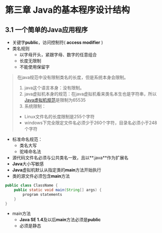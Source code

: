 # 第三章 Java的基本程序设计结构
## 3.1 一个简单的Java应用程序
- 关键字**public**，访问控制符( **access modifier** )
- 类名规则
	- 以字母开头，紧跟字母、数字的任意组合
	- 长度无限制
	- 不能使用保留字

> 在java规范中没有限制类名的长度，但是系统本身会限制。
> 1. java这个语言本身：没有限制。
> 2. java虚拟机本身的规范：在java虚拟机看来类名本生也是字符串，所以[Java虚拟机规范](https://www.baidu.com/s?wd=java%E8%99%9A%E6%8B%9F%E6%9C%BA%E8%A7%84%E8%8C%83&tn=SE_PcZhidaonwhc_ngpagmjz&rsv_dl=gh_pc_zhidao)是限制为65535
> 3. 系统限制：
>  - Linux文件名的长度限制是255个字符
>  - windows下完全限定文件名必须少于260个字符，目录名必须小于248个字符
- 标准命名规范：
	- 类名大写
	- 驼峰命名法
- 源代码文件名必须与公共类名一致，且以**.java**作为扩展名
- **Java**大小写敏感
- **Java**虚拟机默认从指定类的**main**方法开始执行
- 类的源文件必须包含**main**方法
``` java
public class ClassName {
	public static void main(String[] args) {
		program statements
	}
}
```
- main方法
	- **Java SE 1.4**及以后**main**方法必须是**public**
	- 必须是静态
<!--stackedit_data:
eyJoaXN0b3J5IjpbLTE5OTQ1Mzg2MzBdfQ==
-->